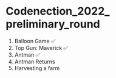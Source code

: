 # Codenection_2022_ preliminary_round

1)  Balloon Game ✅
2)  Top Gun: Maverick ✅
3)  Antman ✅
4)  Antman Returns
5)  Harvesting a farm
